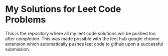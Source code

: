 # My Solutions for Leet Code Problems
This is the repository where all my leet code solutions will be pushed too after completion. This was made possible with the leet hub google chrome extension which automatically pushes leet code to github upon a successful submission.
